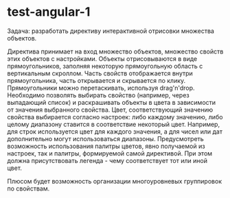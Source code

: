 test-angular-1
==============

Задача: разработать директиву интерактивной отрисовки множества объектов.

Директива принимает на вход множество объектов, множество свойств этих объектов с настройками.
Объекты отрисовываются в виде прямоугольников, заполняя некоторую прямоугольную область с вертикальным скроллом. Часть свойств отображается внутри прямоугольника, часть открывается и скрывается по клику. Прямоугольники можно перетаскивать, используя drag'n'drop.
Необходимо позволять выбирать свойство (например, через выпадающий список) и раскрашивать объекты в цвета в зависимости от значения выбранного свойства. Цвет, соответствующий значению свойства выбирается согласно настроек: либо каждому значению, либо целому диапазону ставится в соответствие некоторый цвет. Например, для строк используется цвет для каждого значения, а для чисел или дат дополнительно могут использоваться диапазоны. Предусмотреть возможность использования палитры цветов, явно получаемой из настроек, так и палитры, формируемой самой директивой. При этом должна присутствовать легенда - чему соответствует тот или иной цвет.

Плюсом будет возможность организации многоуровневых группировок по свойствам.
